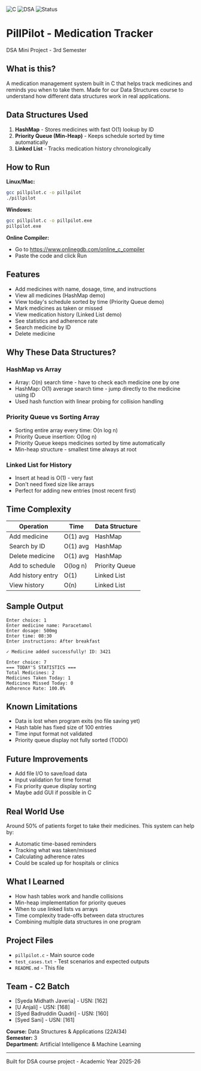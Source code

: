 ![C](https://img.shields.io/badge/Language-C-blue.svg)
![DSA](https://img.shields.io/badge/Project-DSA--Mini--Project-green.svg)
![Status](https://img.shields.io/badge/Status-Complete-success.svg)
# PillPilot - Medication Tracker
DSA Mini Project - 3rd Semester

## What is this?
A medication management system built in C that helps track medicines and reminds you when to take them. Made for our Data Structures course to understand how different data structures work in real applications.

## Data Structures Used
1. **HashMap** - Stores medicines with fast O(1) lookup by ID
2. **Priority Queue (Min-Heap)** - Keeps schedule sorted by time automatically 
3. **Linked List** - Tracks medication history chronologically

## How to Run

**Linux/Mac:**
```bash
gcc pillpilot.c -o pillpilot
./pillpilot
```

**Windows:**
```bash
gcc pillpilot.c -o pillpilot.exe
pillpilot.exe
```

**Online Compiler:**
- Go to https://www.onlinegdb.com/online_c_compiler
- Paste the code and click Run

## Features
- Add medicines with name, dosage, time, and instructions
- View all medicines (HashMap demo)
- View today's schedule sorted by time (Priority Queue demo)
- Mark medicines as taken or missed
- View medication history (Linked List demo)
- See statistics and adherence rate
- Search medicine by ID
- Delete medicine

## Why These Data Structures?

### HashMap vs Array
- Array: O(n) search time - have to check each medicine one by one
- HashMap: O(1) average search time - jump directly to the medicine using ID
- Used hash function with linear probing for collision handling

### Priority Queue vs Sorting Array
- Sorting entire array every time: O(n log n)
- Priority Queue insertion: O(log n)
- Priority Queue keeps medicines sorted by time automatically
- Min-heap structure - smallest time always at root

### Linked List for History
- Insert at head is O(1) - very fast
- Don't need fixed size like arrays
- Perfect for adding new entries (most recent first)

## Time Complexity

| Operation | Time | Data Structure |
|-----------|------|----------------|
| Add medicine | O(1) avg | HashMap |
| Search by ID | O(1) avg | HashMap |
| Delete medicine | O(1) avg | HashMap |
| Add to schedule | O(log n) | Priority Queue |
| Add history entry | O(1) | Linked List |
| View history | O(n) | Linked List |

## Sample Output
```
Enter choice: 1
Enter medicine name: Paracetamol
Enter dosage: 500mg
Enter time: 08:30
Enter instructions: After breakfast

✓ Medicine added successfully! ID: 3421

Enter choice: 7
=== TODAY'S STATISTICS ===
Total Medicines: 2
Medicines Taken Today: 1
Medicines Missed Today: 0
Adherence Rate: 100.0%
```

## Known Limitations
- Data is lost when program exits (no file saving yet)
- Hash table has fixed size of 100 entries
- Time input format not validated
- Priority queue display not fully sorted (TODO)

## Future Improvements
- Add file I/O to save/load data
- Input validation for time format
- Fix priority queue display sorting
- Maybe add GUI if possible in C

## Real World Use
Around 50% of patients forget to take their medicines. This system can help by:
- Automatic time-based reminders
- Tracking what was taken/missed
- Calculating adherence rates
- Could be scaled up for hospitals or clinics

## What I Learned
- How hash tables work and handle collisions
- Min-heap implementation for priority queues
- When to use linked lists vs arrays
- Time complexity trade-offs between data structures
- Combining multiple data structures in one program

## Project Files
- `pillpilot.c` - Main source code
- `test_cases.txt` - Test scenarios and expected outputs
- `README.md` - This file

## Team - C2 Batch
- [Syeda Midhath Javeria] - USN: [162]
- [U Anjali] - USN: [168]
- [Syed Badruddin Quadri] - USN: [160]
- [Syed Sani] - USN: [161]

**Course:** Data Structures & Applications (22AI34)  
**Semester:** 3  
**Department:** Artificial Intelligence & Machine Learning

---

Built for DSA course project - Academic Year 2025-26
